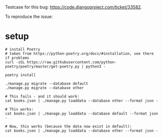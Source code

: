 
Testcase for this bug: https://code.djangoproject.com/ticket/33582.

To reproduce the issue:

# setup #
```
# install Poetry
# taken from https://python-poetry.org/docs/#installation, see there if problems
curl -sSL https://raw.githubusercontent.com/python-poetry/poetry/master/get-poetry.py | python3 -

poetry install

./manage.py migrate --database default
./manage.py migrate --database other

# This fails - and it should work:
cat books.json | ./manage.py loaddata --database other --format json -

# This works:
cat books.json | ./manage.py loaddata --database default --format json -

# Now, this works (because the data now exist in default):
cat books.json | ./manage.py loaddata --database other --format json -

```